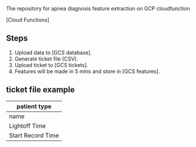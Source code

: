The repository for apnea diagnosis feature extraction on GCP cloudfunction

[Cloud Functions]

## Steps
1. Upload data to [GCS database].
2. Generate ticket file (CSV).
3. Upload ticket to  [GCS tickets].
4. Features will be made in 5 mins and store in [GCS features].

## ticket file example



| patient type|
| -------- |
| name     |
| Lightoff Time |
| Start Record Time |
